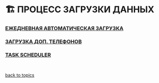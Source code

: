 # 🏗️ ПРОЦЕСС ЗАГРУЗКИ ДАННЫХ

### [ЕЖЕДНЕВНАЯ АВТОМАТИЧЕСКАЯ ЗАГРУЗКА](link)
### [ЗАГРУЗКА ДОП. ТЕЛЕФОНОВ](link)
### [TASK SCHEDULER](link)



<br/>

[back to topics](https://github.com/CrappyCodeMaker/ECCENTEX-KNOWLEGE/tree/main/Content/0%20Topics/Topics.md)